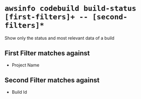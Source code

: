 # `awsinfo codebuild build-status [first-filters]+ -- [second-filters]*`

Show only the status and most relevant data of a build

## First Filter matches against

* Project Name

## Second Filter matches against

* Build Id
